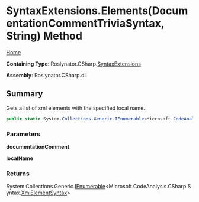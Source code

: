 # SyntaxExtensions\.Elements\(DocumentationCommentTriviaSyntax, String\) Method

[Home](../../../../README.md)

**Containing Type**: Roslynator\.CSharp\.[SyntaxExtensions](../README.md)

**Assembly**: Roslynator\.CSharp\.dll

## Summary

Gets a list of xml elements with the specified local name\.

```csharp
public static System.Collections.Generic.IEnumerable<Microsoft.CodeAnalysis.CSharp.Syntax.XmlElementSyntax> Elements(this Microsoft.CodeAnalysis.CSharp.Syntax.DocumentationCommentTriviaSyntax documentationComment, string localName)
```

### Parameters

**documentationComment**

**localName**

### Returns

System\.Collections\.Generic\.[IEnumerable](https://docs.microsoft.com/en-us/dotnet/api/system.collections.generic.ienumerable-1)\<Microsoft\.CodeAnalysis\.CSharp\.Syntax\.[XmlElementSyntax](https://docs.microsoft.com/en-us/dotnet/api/microsoft.codeanalysis.csharp.syntax.xmlelementsyntax)>

